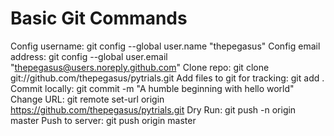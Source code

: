 Basic Git Commands
==================

Config username: git config --global user.name "thepegasus"
Config email address: git config --global user.email "thepegasus@users.noreply.github.com"
Clone repo: git clone git://github.com/thepegasus/pytrials.git
Add files to git for tracking: git add .
Commit locally: git commit -m "A humble beginning with hello world"
Change URL: git remote set-url origin https://github.com/thepegasus/pytrials.git
Dry Run: git push -n origin master
Push to server: git push origin master 